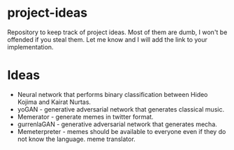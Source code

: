 # project-ideas
Repository to keep track of project ideas. Most of them are dumb, I won't be offended if you steal them. Let me know and I will add the link to your implementation.

# Ideas
* Neural network that performs binary classification between Hideo Kojima and Kairat Nurtas.
* yoGAN - generative adversarial network that generates classical music.
* Memerator - generate memes in twitter format.
* gurrenlaGAN - generative adversarial network that generates mecha.
* Memeterpreter - memes should be available to everyone even if they do not know the language. meme translator.
